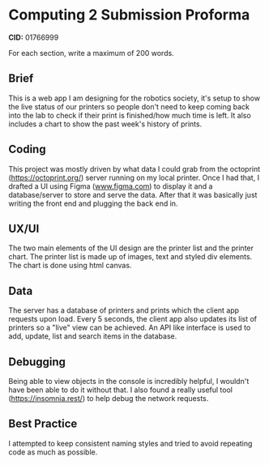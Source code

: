 # Computing 2 Submission Proforma

**CID:** 01766999

For each section, write a maximum of 200 words.

## Brief
This is a web app I am designing for the robotics society, it's setup to show the live status of our printers so people don't need to keep coming back into the lab to check if their print is finished/how much time is left. It also includes a chart to show the past week's history of prints.

## Coding
This project was mostly driven by what data I could grab from the octoprint (https://octoprint.org/) server running on my local printer. Once I had that, I drafted a UI using Figma (www.figma.com) to display it and a database/server to store and serve the data. After that it was basically just writing the front end and plugging the back end in. 

## UX/UI
The two main elements of the UI design are the printer list and the printer chart. The printer list is made up of images, text and styled div elements. The chart is done using html canvas.

## Data
The server has a database of printers and prints which the client app requests upon load. Every 5 seconds, the client app also updates its list of printers so a "live" view can be achieved. An API like interface is used to add, update, list and search items in the database.

## Debugging
Being able to view objects in the console is incredibly helpful, I wouldn't have been able to do it without that. I also found a really useful tool (https://insomnia.rest/) to help debug the network requests.

## Best Practice
I attempted to keep consistent naming styles and tried to avoid repeating code as much as possible.
